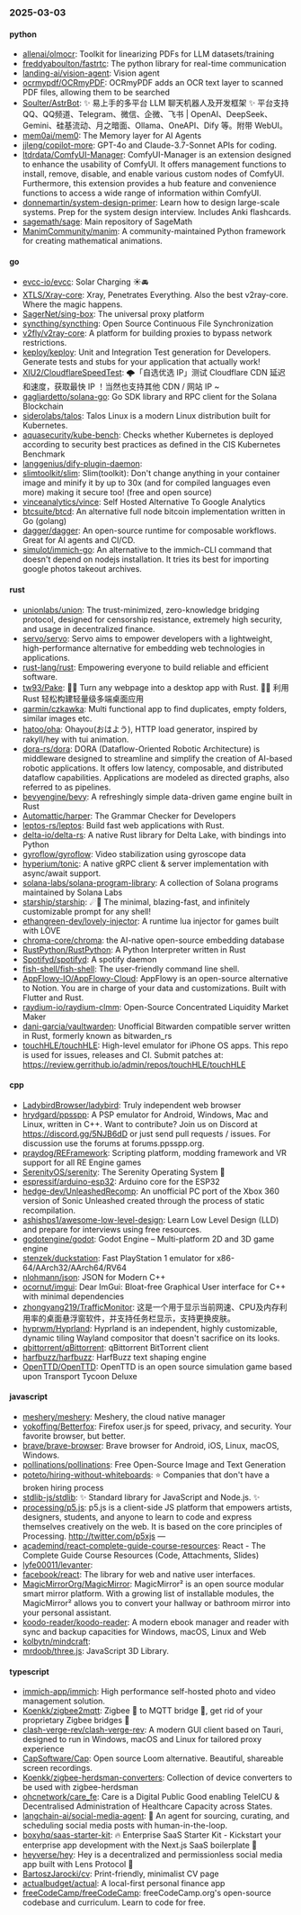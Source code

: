 ### 2025-03-03

#### python
* [allenai/olmocr](https://github.com/allenai/olmocr): Toolkit for linearizing PDFs for LLM datasets/training
* [freddyaboulton/fastrtc](https://github.com/freddyaboulton/fastrtc): The python library for real-time communication
* [landing-ai/vision-agent](https://github.com/landing-ai/vision-agent): Vision agent
* [ocrmypdf/OCRmyPDF](https://github.com/ocrmypdf/OCRmyPDF): OCRmyPDF adds an OCR text layer to scanned PDF files, allowing them to be searched
* [Soulter/AstrBot](https://github.com/Soulter/AstrBot): ✨ 易上手的多平台 LLM 聊天机器人及开发框架 ✨ 平台支持 QQ、QQ频道、Telegram、微信、企微、飞书 | OpenAI、DeepSeek、Gemini、硅基流动、月之暗面、Ollama、OneAPI、Dify 等。附带 WebUI。
* [mem0ai/mem0](https://github.com/mem0ai/mem0): The Memory layer for AI Agents
* [jjleng/copilot-more](https://github.com/jjleng/copilot-more): GPT-4o and Claude-3.7-Sonnet APIs for coding.
* [ltdrdata/ComfyUI-Manager](https://github.com/ltdrdata/ComfyUI-Manager): ComfyUI-Manager is an extension designed to enhance the usability of ComfyUI. It offers management functions to install, remove, disable, and enable various custom nodes of ComfyUI. Furthermore, this extension provides a hub feature and convenience functions to access a wide range of information within ComfyUI.
* [donnemartin/system-design-primer](https://github.com/donnemartin/system-design-primer): Learn how to design large-scale systems. Prep for the system design interview. Includes Anki flashcards.
* [sagemath/sage](https://github.com/sagemath/sage): Main repository of SageMath
* [ManimCommunity/manim](https://github.com/ManimCommunity/manim): A community-maintained Python framework for creating mathematical animations.

#### go
* [evcc-io/evcc](https://github.com/evcc-io/evcc): Solar Charging ☀️🚘
* [XTLS/Xray-core](https://github.com/XTLS/Xray-core): Xray, Penetrates Everything. Also the best v2ray-core. Where the magic happens.
* [SagerNet/sing-box](https://github.com/SagerNet/sing-box): The universal proxy platform
* [syncthing/syncthing](https://github.com/syncthing/syncthing): Open Source Continuous File Synchronization
* [v2fly/v2ray-core](https://github.com/v2fly/v2ray-core): A platform for building proxies to bypass network restrictions.
* [keploy/keploy](https://github.com/keploy/keploy): Unit and Integration Test generation for Developers. Generate tests and stubs for your application that actually work!
* [XIU2/CloudflareSpeedTest](https://github.com/XIU2/CloudflareSpeedTest): 🌩「自选优选 IP」测试 Cloudflare CDN 延迟和速度，获取最快 IP ！当然也支持其他 CDN / 网站 IP ~
* [gagliardetto/solana-go](https://github.com/gagliardetto/solana-go): Go SDK library and RPC client for the Solana Blockchain
* [siderolabs/talos](https://github.com/siderolabs/talos): Talos Linux is a modern Linux distribution built for Kubernetes.
* [aquasecurity/kube-bench](https://github.com/aquasecurity/kube-bench): Checks whether Kubernetes is deployed according to security best practices as defined in the CIS Kubernetes Benchmark
* [langgenius/dify-plugin-daemon](https://github.com/langgenius/dify-plugin-daemon): 
* [slimtoolkit/slim](https://github.com/slimtoolkit/slim): Slim(toolkit): Don't change anything in your container image and minify it by up to 30x (and for compiled languages even more) making it secure too! (free and open source)
* [vinceanalytics/vince](https://github.com/vinceanalytics/vince): Self Hosted Alternative To Google Analytics
* [btcsuite/btcd](https://github.com/btcsuite/btcd): An alternative full node bitcoin implementation written in Go (golang)
* [dagger/dagger](https://github.com/dagger/dagger): An open-source runtime for composable workflows. Great for AI agents and CI/CD.
* [simulot/immich-go](https://github.com/simulot/immich-go): An alternative to the immich-CLI command that doesn't depend on nodejs installation. It tries its best for importing google photos takeout archives.

#### rust
* [unionlabs/union](https://github.com/unionlabs/union): The trust-minimized, zero-knowledge bridging protocol, designed for censorship resistance, extremely high security, and usage in decentralized finance.
* [servo/servo](https://github.com/servo/servo): Servo aims to empower developers with a lightweight, high-performance alternative for embedding web technologies in applications.
* [rust-lang/rust](https://github.com/rust-lang/rust): Empowering everyone to build reliable and efficient software.
* [tw93/Pake](https://github.com/tw93/Pake): 🤱🏻 Turn any webpage into a desktop app with Rust. 🤱🏻 利用 Rust 轻松构建轻量级多端桌面应用
* [qarmin/czkawka](https://github.com/qarmin/czkawka): Multi functional app to find duplicates, empty folders, similar images etc.
* [hatoo/oha](https://github.com/hatoo/oha): Ohayou(おはよう), HTTP load generator, inspired by rakyll/hey with tui animation.
* [dora-rs/dora](https://github.com/dora-rs/dora): DORA (Dataflow-Oriented Robotic Architecture) is middleware designed to streamline and simplify the creation of AI-based robotic applications. It offers low latency, composable, and distributed dataflow capabilities. Applications are modeled as directed graphs, also referred to as pipelines.
* [bevyengine/bevy](https://github.com/bevyengine/bevy): A refreshingly simple data-driven game engine built in Rust
* [Automattic/harper](https://github.com/Automattic/harper): The Grammar Checker for Developers
* [leptos-rs/leptos](https://github.com/leptos-rs/leptos): Build fast web applications with Rust.
* [delta-io/delta-rs](https://github.com/delta-io/delta-rs): A native Rust library for Delta Lake, with bindings into Python
* [gyroflow/gyroflow](https://github.com/gyroflow/gyroflow): Video stabilization using gyroscope data
* [hyperium/tonic](https://github.com/hyperium/tonic): A native gRPC client & server implementation with async/await support.
* [solana-labs/solana-program-library](https://github.com/solana-labs/solana-program-library): A collection of Solana programs maintained by Solana Labs
* [starship/starship](https://github.com/starship/starship): ☄🌌️ The minimal, blazing-fast, and infinitely customizable prompt for any shell!
* [ethangreen-dev/lovely-injector](https://github.com/ethangreen-dev/lovely-injector): A runtime lua injector for games built with LÖVE
* [chroma-core/chroma](https://github.com/chroma-core/chroma): the AI-native open-source embedding database
* [RustPython/RustPython](https://github.com/RustPython/RustPython): A Python Interpreter written in Rust
* [Spotifyd/spotifyd](https://github.com/Spotifyd/spotifyd): A spotify daemon
* [fish-shell/fish-shell](https://github.com/fish-shell/fish-shell): The user-friendly command line shell.
* [AppFlowy-IO/AppFlowy-Cloud](https://github.com/AppFlowy-IO/AppFlowy-Cloud): AppFlowy is an open-source alternative to Notion. You are in charge of your data and customizations. Built with Flutter and Rust.
* [raydium-io/raydium-clmm](https://github.com/raydium-io/raydium-clmm): Open-Source Concentrated Liquidity Market Maker
* [dani-garcia/vaultwarden](https://github.com/dani-garcia/vaultwarden): Unofficial Bitwarden compatible server written in Rust, formerly known as bitwarden_rs
* [touchHLE/touchHLE](https://github.com/touchHLE/touchHLE): High-level emulator for iPhone OS apps. This repo is used for issues, releases and CI. Submit patches at: https://review.gerrithub.io/admin/repos/touchHLE/touchHLE

#### cpp
* [LadybirdBrowser/ladybird](https://github.com/LadybirdBrowser/ladybird): Truly independent web browser
* [hrydgard/ppsspp](https://github.com/hrydgard/ppsspp): A PSP emulator for Android, Windows, Mac and Linux, written in C++. Want to contribute? Join us on Discord at https://discord.gg/5NJB6dD or just send pull requests / issues. For discussion use the forums at forums.ppsspp.org.
* [praydog/REFramework](https://github.com/praydog/REFramework): Scripting platform, modding framework and VR support for all RE Engine games
* [SerenityOS/serenity](https://github.com/SerenityOS/serenity): The Serenity Operating System 🐞
* [espressif/arduino-esp32](https://github.com/espressif/arduino-esp32): Arduino core for the ESP32
* [hedge-dev/UnleashedRecomp](https://github.com/hedge-dev/UnleashedRecomp): An unofficial PC port of the Xbox 360 version of Sonic Unleashed created through the process of static recompilation.
* [ashishps1/awesome-low-level-design](https://github.com/ashishps1/awesome-low-level-design): Learn Low Level Design (LLD) and prepare for interviews using free resources.
* [godotengine/godot](https://github.com/godotengine/godot): Godot Engine – Multi-platform 2D and 3D game engine
* [stenzek/duckstation](https://github.com/stenzek/duckstation): Fast PlayStation 1 emulator for x86-64/AArch32/AArch64/RV64
* [nlohmann/json](https://github.com/nlohmann/json): JSON for Modern C++
* [ocornut/imgui](https://github.com/ocornut/imgui): Dear ImGui: Bloat-free Graphical User interface for C++ with minimal dependencies
* [zhongyang219/TrafficMonitor](https://github.com/zhongyang219/TrafficMonitor): 这是一个用于显示当前网速、CPU及内存利用率的桌面悬浮窗软件，并支持任务栏显示，支持更换皮肤。
* [hyprwm/Hyprland](https://github.com/hyprwm/Hyprland): Hyprland is an independent, highly customizable, dynamic tiling Wayland compositor that doesn't sacrifice on its looks.
* [qbittorrent/qBittorrent](https://github.com/qbittorrent/qBittorrent): qBittorrent BitTorrent client
* [harfbuzz/harfbuzz](https://github.com/harfbuzz/harfbuzz): HarfBuzz text shaping engine
* [OpenTTD/OpenTTD](https://github.com/OpenTTD/OpenTTD): OpenTTD is an open source simulation game based upon Transport Tycoon Deluxe

#### javascript
* [meshery/meshery](https://github.com/meshery/meshery): Meshery, the cloud native manager
* [yokoffing/Betterfox](https://github.com/yokoffing/Betterfox): Firefox user.js for speed, privacy, and security. Your favorite browser, but better.
* [brave/brave-browser](https://github.com/brave/brave-browser): Brave browser for Android, iOS, Linux, macOS, Windows.
* [pollinations/pollinations](https://github.com/pollinations/pollinations): Free Open-Source Image and Text Generation
* [poteto/hiring-without-whiteboards](https://github.com/poteto/hiring-without-whiteboards): ⭐️ Companies that don't have a broken hiring process
* [stdlib-js/stdlib](https://github.com/stdlib-js/stdlib): ✨ Standard library for JavaScript and Node.js. ✨
* [processing/p5.js](https://github.com/processing/p5.js): p5.js is a client-side JS platform that empowers artists, designers, students, and anyone to learn to code and express themselves creatively on the web. It is based on the core principles of Processing. http://twitter.com/p5xjs —
* [academind/react-complete-guide-course-resources](https://github.com/academind/react-complete-guide-course-resources): React - The Complete Guide Course Resources (Code, Attachments, Slides)
* [lyfe00011/levanter](https://github.com/lyfe00011/levanter): 
* [facebook/react](https://github.com/facebook/react): The library for web and native user interfaces.
* [MagicMirrorOrg/MagicMirror](https://github.com/MagicMirrorOrg/MagicMirror): MagicMirror² is an open source modular smart mirror platform. With a growing list of installable modules, the MagicMirror² allows you to convert your hallway or bathroom mirror into your personal assistant.
* [koodo-reader/koodo-reader](https://github.com/koodo-reader/koodo-reader): A modern ebook manager and reader with sync and backup capacities for Windows, macOS, Linux and Web
* [kolbytn/mindcraft](https://github.com/kolbytn/mindcraft): 
* [mrdoob/three.js](https://github.com/mrdoob/three.js): JavaScript 3D Library.

#### typescript
* [immich-app/immich](https://github.com/immich-app/immich): High performance self-hosted photo and video management solution.
* [Koenkk/zigbee2mqtt](https://github.com/Koenkk/zigbee2mqtt): Zigbee 🐝 to MQTT bridge 🌉, get rid of your proprietary Zigbee bridges 🔨
* [clash-verge-rev/clash-verge-rev](https://github.com/clash-verge-rev/clash-verge-rev): A modern GUI client based on Tauri, designed to run in Windows, macOS and Linux for tailored proxy experience
* [CapSoftware/Cap](https://github.com/CapSoftware/Cap): Open source Loom alternative. Beautiful, shareable screen recordings.
* [Koenkk/zigbee-herdsman-converters](https://github.com/Koenkk/zigbee-herdsman-converters): Collection of device converters to be used with zigbee-herdsman
* [ohcnetwork/care_fe](https://github.com/ohcnetwork/care_fe): Care is a Digital Public Good enabling TeleICU & Decentralised Administration of Healthcare Capacity across States.
* [langchain-ai/social-media-agent](https://github.com/langchain-ai/social-media-agent): 📲 An agent for sourcing, curating, and scheduling social media posts with human-in-the-loop.
* [boxyhq/saas-starter-kit](https://github.com/boxyhq/saas-starter-kit): 🔥 Enterprise SaaS Starter Kit - Kickstart your enterprise app development with the Next.js SaaS boilerplate 🚀
* [heyverse/hey](https://github.com/heyverse/hey): Hey is a decentralized and permissionless social media app built with Lens Protocol 🌿
* [BartoszJarocki/cv](https://github.com/BartoszJarocki/cv): Print-friendly, minimalist CV page
* [actualbudget/actual](https://github.com/actualbudget/actual): A local-first personal finance app
* [freeCodeCamp/freeCodeCamp](https://github.com/freeCodeCamp/freeCodeCamp): freeCodeCamp.org's open-source codebase and curriculum. Learn to code for free.
